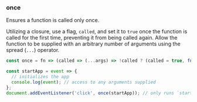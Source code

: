 ### once

Ensures a function is called only once.

Utilizing a closure, use a flag, `called`, and set it to `true` once the function is called for the first time, preventing it from being called again. 
Allow the function to be supplied with an arbitrary number of arguments using the spread (`...`) operator.

```js
const once = fn => (called => (...args) => !called ? (called = true, fn(...args)) : undefined)()
```

```js
const startApp = event => {
  // initializes the app
  console.log(event); // access to any arguments supplied
};
document.addEventListener('click', once(startApp)); // only runs `startApp` once upon click
```
